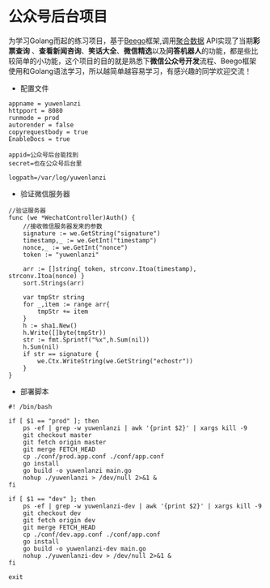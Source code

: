 # 公众号后台项目
为学习Golang而起的练习项目，基于[Beego](https://beego.me/)框架,调用[聚合数据](https://www.juhe.cn/) API实现了当期**彩票查询**
、**查看新闻咨询**、**笑话大全**、**微信精选**以及**问答机器人**的功能，都是些比较简单的小功能，这个项目的目的就是熟悉下**微信公众号开发**流程、Beego框架使用和Golang语法学习，所以越简单越容易学习，有感兴趣的同学欢迎交流！

* 配置文件
```
appname = yuwenlanzi
httpport = 8080
runmode = prod
autorender = false
copyrequestbody = true
EnableDocs = true

appid=公众号后台能找到
secret=也在公众号后台里

logpath=/var/log/yuwenlanzi
```

* 验证微信服务器
```
//验证服务器
func (we *WechatController)Auth() {
	//接收微信服务器发来的参数
	signature := we.GetString("signature")
	timestamp,_ := we.GetInt("timestamp")
	nonce,_ := we.GetInt("nonce")
	token := "yuwenlanzi"

	arr := []string{ token, strconv.Itoa(timestamp), strconv.Itoa(nonce) }
	sort.Strings(arr)

	var tmpStr string
	for _,item := range arr{
		tmpStr += item
	}
	h := sha1.New()
	h.Write([]byte(tmpStr))
	str := fmt.Sprintf("%x",h.Sum(nil))
	h.Sum(nil)
	if str == signature {
		we.Ctx.WriteString(we.GetString("echostr"))
	}
}
```
* 部署脚本
```$xslt
#! /bin/bash

if [ $1 == "prod" ]; then
    ps -ef | grep -w yuwenlanzi | awk '{print $2}' | xargs kill -9
    git checkout master
    git fetch origin master
    git merge FETCH_HEAD
    cp ./conf/prod.app.conf ./conf/app.conf
    go install
    go build -o yuwenlanzi main.go
    nohup ./yuwenlanzi > /dev/null 2>&1 &
fi

if [ $1 == "dev" ]; then
    ps -ef | grep -w yuwenlanzi-dev | awk '{print $2}' | xargs kill -9
    git checkout dev
    git fetch origin dev
    git merge FETCH_HEAD
    cp ./conf/dev.app.conf ./conf/app.conf
    go install
    go build -o yuwenlanzi-dev main.go
    nohup ./yuwenlanzi-dev > /dev/null 2>&1 &
fi

exit
```
